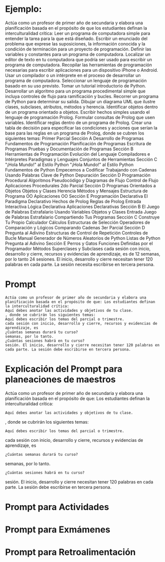 
# Ejemplo:
Actúa como un profesor de primer año de secundaria y elabora una planificación basada en el propósito de que los estudiantes definan la interculturalidad crítica: Leer un programa de computadora simple para entender la tarea para la que está diseñado. Escribir un enunciado del problema que exprese las suposiciones, la información conocida y la condición de terminación para un proyecto de programación. Definir las variables y constantes para un programa de computadora. Localizar un editor de texto en tu computadora que podría ser usado para escribir un programa de computadora. Recopilar las herramientas de programación necesarias para escribir aplicaciones para un dispositivo iPhone o Android. Usar un compilador o un intérprete en el proceso de desarrollar un programa de computadora. Seleccionar un lenguaje de programación basado en su uso previsto. Tomar un tutorial introductorio de Python. Desarrollar un algoritmo para un programa procedimental simple que incluya controles de flujo para ramificación y bucles. Recorrer un programa de Python para determinar su salida. Dibujar un diagrama UML que ilustre clases, subclases, atributos, métodos y herencia. Identificar objetos dentro de un programa orientado a objetos. Escribir hechos simples usando el lenguaje de programación Prolog. Formular consultas de Prolog que usen variables. Identificar reglas dentro de un programa de Prolog. Crear una tabla de decisión para especificar las condiciones y acciones que serían la base para las reglas en un programa de Prolog, donde se cubren los siguientes temas:
Primer Parcial
Sección A
Desarrollo de Programas
Fundamentos de Programación
Planificación de Programas
Escritura de Programas
Pruebas y Documentación de Programas
Sección B
Herramientas de Programación
Evolución del Lenguaje
Compiladores e Intérpretes
Paradigmas y Lenguajes
Conjuntos de Herramientas
Sección C "¡Hola Mundo!" al Estilo Python
"¡Hola Mundo!" al Estilo Python
Fundamentos de Python
Empecemos a Codificar
Trabajando con Cadenas
Usando Palabras Clave de Python
Depuración
Sección D
Programación Procedural
Algoritmos
Pseudocódigo y Diagramas de Flujo
Control de Flujo
Aplicaciones Procedurales
2do Parcial
Sección D
Programas Orientados a Objetos
Objetos y Clases
Herencia
Métodos y Mensajes
Estructura de Programa OO
Aplicaciones OO
Sección E
Programación Declarativa
El Paradigma Declarativo
Hechos de Prolog
Reglas de Prolog
Entrada Interactiva
Lógica Declarativa
Aplicaciones Declarativas
Sección B
El Juego de Palabras Estrafalario
Usando Variables
Objetos y Clases
Entrada
Juego de Palabras Estrafalario
Compartiendo Tus Programas
Sección C
Construye Tu Propio Calculador
Cálculos
Estructuras de Selección
Operadores de Comparación y Lógicos
Comparando Cadenas
3er Parcial
Sección D
Pregunta al Adivino
Estructuras de Control de Repetición
Controles de Bucle Manual
Generador de Números Aleatorios de Python
Listas de Python
Pregunta al Adivino
Sección E
Perros y Gatos
Funciones Definidas por el Programador
Métodos
Superclases y Subclases
cada sesión con inicio, desarrollo y cierre, recursos y evidencias de aprendizaje, es de 12 semanas, por lo tanto 24 sesiones. El inicio, desarrollo y cierre necesitan tener 120 palabras en cada parte. La sesión necesita escribirse en tercera persona.

# Prompt 

    Actúa como un profesor de primer año de secundaria y elabora una planificación basada en el propósito de que: Los estudiantes definan la interculturalidad crítica: 
    Aquí debes anotar las actividades y objetivos de tu clase.
    , donde se cubrirán los siguientes temas: 
    Aquí debes escribir los temas del parcial o trimestre.
    cada sesión con inicio, desarrollo y cierre, recursos y evidencias de aprendizaje, es
    ¿Cuántas semanas durará tu curso?
    semanas, por lo tanto.
    ¿Cuántas sesiones habrá en tu curso?
    sesión. El inicio, desarrollo y cierre necesitan tener 120 palabras en cada parte. La sesión debe escribirse en tercera persona.

# Explicación del Prompt para planeaciones de maestros 

 Actúa como un profesor de primer año de secundaria y elabora una planificación basada en el propósito de que: Los estudiantes definan la interculturalidad crítica: 
    
    Aquí debes anotar las actividades y objetivos de tu clase.

, donde se cubrirán los siguientes temas: 

    Aquí debes escribir los temas del parcial o trimestre.

cada sesión con inicio, desarrollo y cierre, recursos y evidencias de aprendizaje, es
 
    ¿Cuántas semanas durará tu curso?

semanas, por lo tanto.
    
    ¿Cuántas sesiones habrá en tu curso?

sesión. El inicio, desarrollo y cierre necesitan tener 120 palabras en cada parte. La sesión debe escribirse en tercera persona.



# Prompt para Actividades

# Prompt para Exmámenes

# Prompt para Retroalimentación

